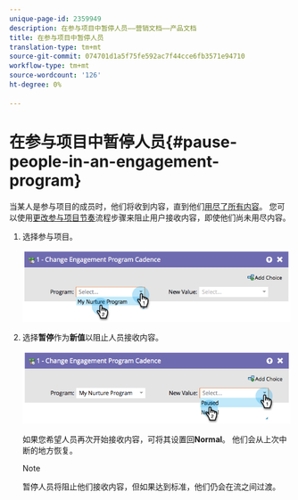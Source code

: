 ```yaml
---
unique-page-id: 2359949
description: 在参与项目中暂停人员——营销文档——产品文档
title: 在参与项目中暂停人员
translation-type: tm+mt
source-git-commit: 074701d1a5f75fe592ac7f44cce6fb3571e94710
workflow-type: tm+mt
source-wordcount: '126'
ht-degree: 0%

---
```



# 在参与项目中暂停人员{#pause-people-in-an-engagement-program}

当某人是参与项目的成员时，他们将收到内容，直到他们[用尽了所有内容](people-who-have-exhausted-content.md)。 您可以使用[更改参与项目节奏](/help/marketo/product-docs/core-marketo-concepts/smart-campaigns/program-flow-actions/change-engagement-program-cadence.md)流程步骤来阻止用户接收内容，即使他们尚未用尽内容。

1. 选择参与项目。

   ![](assets/image2014-9-22-14-3a49-3a27.png)

1. 选择&#x200B;**暂停**&#x200B;作为&#x200B;**新值**&#x200B;以阻止人员接收内容。

   ![](assets/image2014-9-22-14-3a49-3a31.png)

   如果您希望人员再次开始接收内容，可将其设置回&#x200B;**Normal**。 他们会从上次中断的地方恢复。

   >[!NOTE]
   >
   >暂停人员将阻止他们接收内容，但如果达到标准，他们仍会在流之间过渡。
